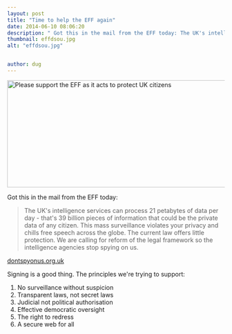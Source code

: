 ```yaml
---
layout: post
title: "Time to help the EFF again"
date: 2014-06-10 08:06:20
description: " Got this in the mail from the EFF today: The UK's intelligence services can process 21 petabytes of data per day - that's 39 billion pieces of information that could be the private data of any citizen. This mass surveillance violates your privacy and chills free speech across the globe. The current law offers little protection. We are calling for reform of the legal framework so the intelligence agencies stop spying on us. dontspyonus.org.uk Signing is a good thing. The principles we're trying to support: No surveillance without suspicion Transparent laws, not secret laws Judicial not political authorisation Effective..."
thumbnail: effdsou.jpg
alt: "effdsou.jpg"


author: dug
---
```


<p><a href="https://www.dontspyonus.org.uk/eff"><img alt="Please support the EFF as it acts to protect UK citizens" src="http://donkeyontheedge.com/i/effdsou.jpg" width="580" height="248" class="mt-image-none" style="" /></a></p>

<p>Got this in the mail from the <span class="caps">EFF </span>today:</p>

<blockquote><p>The <span class="caps">UK'</span>s intelligence services can process 21 petabytes of data per day - that's 39 billion pieces of information that could be the private data of any citizen. This mass surveillance violates your privacy and chills free speech across the globe. The current law offers little protection. We are calling for reform of the legal framework so the intelligence agencies stop spying on us.</p></blockquote>

<p><a href="https://www.dontspyonus.org.uk/eff">dontspyonus.org.uk</a></p>

<p>Signing is a good thing. The principles we're trying to support:</p>

<ol>
<li>No surveillance without suspicion</li>
<li>Transparent laws, not secret laws</li>
<li>Judicial not political authorisation</li>
<li>Effective democratic oversight</li>
<li>The right to redress</li>
<li>A secure web for all</li>
</ol>
